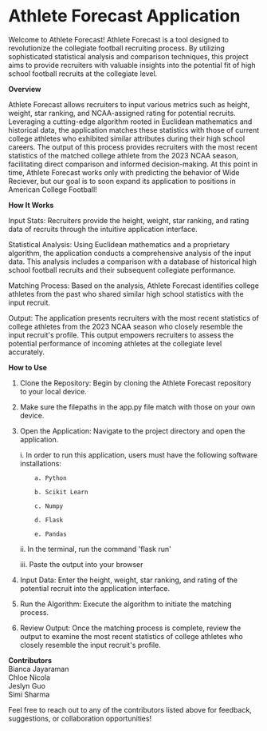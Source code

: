 
# <span style="font-size:larger;">Athlete Forecast Application</span>

Welcome to Athlete Forecast!
Athlete Forecast is a tool designed to revolutionize the collegiate football recruiting process. By utilizing sophisticated statistical analysis and comparison techniques, this project aims to provide recruiters with valuable insights into the potential fit of high school football recruits at the collegiate level.  

**Overview**  

Athlete Forecast allows recruiters to input various metrics such as height, weight, star ranking, and NCAA-assigned rating for potential recruits. Leveraging a cutting-edge algorithm rooted in Euclidean mathematics and historical data, the application matches these statistics with those of current college athletes who exhibited similar attributes during their high school careers. The output of this process provides recruiters with the most recent statistics of the matched college athlete from the 2023 NCAA season, facilitating direct comparison and informed decision-making. At this point in time, Athlete Forecast works only with predicting the behavior of Wide Reciever, but our goal is to soon expand its application to positions in American College Football!  

**How It Works**  

Input Stats: Recruiters provide the height, weight, star ranking, and rating data of recruits through the intuitive application interface.

Statistical Analysis: Using Euclidean mathematics and a proprietary algorithm, the application conducts a comprehensive analysis of the input data. This analysis includes a comparison with a database of historical high school football recruits and their subsequent collegiate performance.

Matching Process: Based on the analysis, Athlete Forecast identifies college athletes from the past who shared similar high school statistics with the input recruit.

Output: The application presents recruiters with the most recent statistics of college athletes from the 2023 NCAA season who closely resemble the input recruit's profile. This output empowers recruiters to assess the potential performance of incoming athletes at the collegiate level accurately.


**How to Use**  

1. Clone the Repository: Begin by cloning the Athlete Forecast repository to your local device.

2. Make sure the filepaths in the app.py file match with those on your own device.

3. Open the Application: Navigate to the project directory and open the application.
   
     i. In order to run this application, users must have the following software installations:
   
           a. Python
   
           b. Scikit Learn
   
           c. Numpy
   
           d. Flask
   
           e. Pandas
      ii. In the terminal, run the command 'flask run'
   
      iii. Paste the output into your browser  
   

5. Input Data: Enter the height, weight, star ranking, and rating of the potential recruit into the application interface.  

6. Run the Algorithm: Execute the algorithm to initiate the matching process.  

7. Review Output: Once the matching process is complete, review the output to examine the most recent statistics of college athletes who closely resemble the input recruit's profile.  


**Contributors**  
Bianca Jayaraman  
Chloe Nicola  
Jeslyn Guo  
Simi Sharma   

Feel free to reach out to any of the contributors listed above for feedback, suggestions, or collaboration opportunities!





